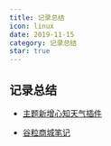 ```yaml
---
title: 记录总结
icon: linux
date: 2019-11-15
category: 记录总结
star: true
---
```


## 记录总结

 - [主题新增心知天气插件](artile1.md)

 - [谷粒商城笔记](artile2.md)
